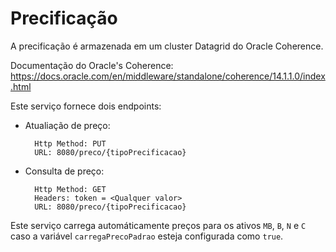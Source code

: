 # Precificação

A precificação é armazenada em um cluster Datagrid do Oracle Coherence.

Documentação do Oracle's Coherence: <https://docs.oracle.com/en/middleware/standalone/coherence/14.1.1.0/index.html>

Este serviço fornece dois endpoints:

- Atualiação de preço:

        Http Method: PUT 
        URL: 8080/preco/{tipoPrecificacao}

- Consulta de preço:

        Http Method: GET
        Headers: token = <Qualquer valor> 
        URL: 8080/preco/{tipoPrecificacao}

Este serviço carrega automáticamente preços para os ativos `MB`, `B`, `N` e `C` caso a variável `carregaPrecoPadrao` esteja configurada como `true`.